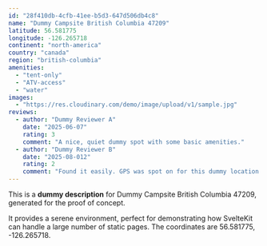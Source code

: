 ```yaml
---
id: "28f410db-4cfb-41ee-b5d3-647d506db4c8"
name: "Dummy Campsite British Columbia 47209"
latitude: 56.581775
longitude: -126.265718
continent: "north-america"
country: "canada"
region: "british-columbia"
amenities:
  - "tent-only"
  - "ATV-access"
  - "water"
images:
  - "https://res.cloudinary.com/demo/image/upload/v1/sample.jpg"
reviews:
  - author: "Dummy Reviewer A"
    date: "2025-06-07"
    rating: 3
    comment: "A nice, quiet dummy spot with some basic amenities."
  - author: "Dummy Reviewer B"
    date: "2025-08-012"
    rating: 2
    comment: "Found it easily. GPS was spot on for this dummy location."
---
```


This is a **dummy description** for Dummy Campsite British Columbia 47209, generated for the proof of concept.

It provides a serene environment, perfect for demonstrating how SvelteKit can handle a large number of static pages. The coordinates are 56.581775, -126.265718.
